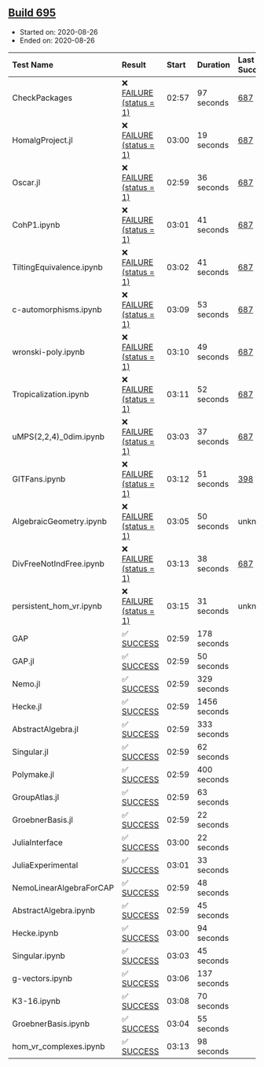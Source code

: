 ## [Build 695](https://oscarci.mathematik.uni-kl.de/job/oscar-stable/695/)

* Started on: 2020-08-26
* Ended on: 2020-08-26

| Test Name    | Result | Start | Duration | Last Success | First Failure |
|:-------------|:-------|:------|:---------|:-------------|:--------------|
| CheckPackages | ❌ [FAILURE (status = 1)](https://oscarci.mathematik.uni-kl.de/job/oscar-stable/695/artifact/logs/build-695/CheckPackages.log) | 02:57 | 97 seconds | [687](https://oscarci.mathematik.uni-kl.de/job/oscar-stable/687/) | [688](https://oscarci.mathematik.uni-kl.de/job/oscar-stable/688/) |
| HomalgProject.jl | ❌ [FAILURE (status = 1)](https://oscarci.mathematik.uni-kl.de/job/oscar-stable/695/artifact/logs/build-695/HomalgProject.jl.log) | 03:00 | 19 seconds | [687](https://oscarci.mathematik.uni-kl.de/job/oscar-stable/687/) | [688](https://oscarci.mathematik.uni-kl.de/job/oscar-stable/688/) |
| Oscar.jl | ❌ [FAILURE (status = 1)](https://oscarci.mathematik.uni-kl.de/job/oscar-stable/695/artifact/logs/build-695/Oscar.jl.log) | 02:59 | 36 seconds | [687](https://oscarci.mathematik.uni-kl.de/job/oscar-stable/687/) | [688](https://oscarci.mathematik.uni-kl.de/job/oscar-stable/688/) |
| CohP1.ipynb | ❌ [FAILURE (status = 1)](https://oscarci.mathematik.uni-kl.de/job/oscar-stable/695/artifact/logs/build-695/CohP1.ipynb.log) | 03:01 | 41 seconds | [687](https://oscarci.mathematik.uni-kl.de/job/oscar-stable/687/) | [688](https://oscarci.mathematik.uni-kl.de/job/oscar-stable/688/) |
| TiltingEquivalence.ipynb | ❌ [FAILURE (status = 1)](https://oscarci.mathematik.uni-kl.de/job/oscar-stable/695/artifact/logs/build-695/TiltingEquivalence.ipynb.log) | 03:02 | 41 seconds | [687](https://oscarci.mathematik.uni-kl.de/job/oscar-stable/687/) | [688](https://oscarci.mathematik.uni-kl.de/job/oscar-stable/688/) |
| c-automorphisms.ipynb | ❌ [FAILURE (status = 1)](https://oscarci.mathematik.uni-kl.de/job/oscar-stable/695/artifact/logs/build-695/c-automorphisms.ipynb.log) | 03:09 | 53 seconds | [687](https://oscarci.mathematik.uni-kl.de/job/oscar-stable/687/) | [688](https://oscarci.mathematik.uni-kl.de/job/oscar-stable/688/) |
| wronski-poly.ipynb | ❌ [FAILURE (status = 1)](https://oscarci.mathematik.uni-kl.de/job/oscar-stable/695/artifact/logs/build-695/wronski-poly.ipynb.log) | 03:10 | 49 seconds | [687](https://oscarci.mathematik.uni-kl.de/job/oscar-stable/687/) | [688](https://oscarci.mathematik.uni-kl.de/job/oscar-stable/688/) |
| Tropicalization.ipynb | ❌ [FAILURE (status = 1)](https://oscarci.mathematik.uni-kl.de/job/oscar-stable/695/artifact/logs/build-695/Tropicalization.ipynb.log) | 03:11 | 52 seconds | [687](https://oscarci.mathematik.uni-kl.de/job/oscar-stable/687/) | [688](https://oscarci.mathematik.uni-kl.de/job/oscar-stable/688/) |
| uMPS(2,2,4)_0dim.ipynb | ❌ [FAILURE (status = 1)](https://oscarci.mathematik.uni-kl.de/job/oscar-stable/695/artifact/logs/build-695/uMPS-2-2-4-_0dim.ipynb.log) | 03:03 | 37 seconds | [687](https://oscarci.mathematik.uni-kl.de/job/oscar-stable/687/) | [688](https://oscarci.mathematik.uni-kl.de/job/oscar-stable/688/) |
| GITFans.ipynb | ❌ [FAILURE (status = 1)](https://oscarci.mathematik.uni-kl.de/job/oscar-stable/695/artifact/logs/build-695/GITFans.ipynb.log) | 03:12 | 51 seconds | [398](https://oscarci.mathematik.uni-kl.de/job/oscar-stable/398/) | [399](https://oscarci.mathematik.uni-kl.de/job/oscar-stable/399/) |
| AlgebraicGeometry.ipynb | ❌ [FAILURE (status = 1)](https://oscarci.mathematik.uni-kl.de/job/oscar-stable/695/artifact/logs/build-695/AlgebraicGeometry.ipynb.log) | 03:05 | 50 seconds | unknown | unknown |
| DivFreeNotIndFree.ipynb | ❌ [FAILURE (status = 1)](https://oscarci.mathematik.uni-kl.de/job/oscar-stable/695/artifact/logs/build-695/DivFreeNotIndFree.ipynb.log) | 03:13 | 38 seconds | [687](https://oscarci.mathematik.uni-kl.de/job/oscar-stable/687/) | [688](https://oscarci.mathematik.uni-kl.de/job/oscar-stable/688/) |
| persistent_hom_vr.ipynb | ❌ [FAILURE (status = 1)](https://oscarci.mathematik.uni-kl.de/job/oscar-stable/695/artifact/logs/build-695/persistent_hom_vr.ipynb.log) | 03:15 | 31 seconds | unknown | unknown |
| GAP | ✅ [SUCCESS](https://oscarci.mathematik.uni-kl.de/job/oscar-stable/695/artifact/logs/build-695/GAP.log) | 02:59 | 178 seconds |  |  |
| GAP.jl | ✅ [SUCCESS](https://oscarci.mathematik.uni-kl.de/job/oscar-stable/695/artifact/logs/build-695/GAP.jl.log) | 02:59 | 50 seconds |  |  |
| Nemo.jl | ✅ [SUCCESS](https://oscarci.mathematik.uni-kl.de/job/oscar-stable/695/artifact/logs/build-695/Nemo.jl.log) | 02:59 | 329 seconds |  |  |
| Hecke.jl | ✅ [SUCCESS](https://oscarci.mathematik.uni-kl.de/job/oscar-stable/695/artifact/logs/build-695/Hecke.jl.log) | 02:59 | 1456 seconds |  |  |
| AbstractAlgebra.jl | ✅ [SUCCESS](https://oscarci.mathematik.uni-kl.de/job/oscar-stable/695/artifact/logs/build-695/AbstractAlgebra.jl.log) | 02:59 | 333 seconds |  |  |
| Singular.jl | ✅ [SUCCESS](https://oscarci.mathematik.uni-kl.de/job/oscar-stable/695/artifact/logs/build-695/Singular.jl.log) | 02:59 | 62 seconds |  |  |
| Polymake.jl | ✅ [SUCCESS](https://oscarci.mathematik.uni-kl.de/job/oscar-stable/695/artifact/logs/build-695/Polymake.jl.log) | 02:59 | 400 seconds |  |  |
| GroupAtlas.jl | ✅ [SUCCESS](https://oscarci.mathematik.uni-kl.de/job/oscar-stable/695/artifact/logs/build-695/GroupAtlas.jl.log) | 02:59 | 63 seconds |  |  |
| GroebnerBasis.jl | ✅ [SUCCESS](https://oscarci.mathematik.uni-kl.de/job/oscar-stable/695/artifact/logs/build-695/GroebnerBasis.jl.log) | 02:59 | 22 seconds |  |  |
| JuliaInterface | ✅ [SUCCESS](https://oscarci.mathematik.uni-kl.de/job/oscar-stable/695/artifact/logs/build-695/JuliaInterface.log) | 03:00 | 22 seconds |  |  |
| JuliaExperimental | ✅ [SUCCESS](https://oscarci.mathematik.uni-kl.de/job/oscar-stable/695/artifact/logs/build-695/JuliaExperimental.log) | 03:01 | 33 seconds |  |  |
| NemoLinearAlgebraForCAP | ✅ [SUCCESS](https://oscarci.mathematik.uni-kl.de/job/oscar-stable/695/artifact/logs/build-695/NemoLinearAlgebraForCAP.log) | 02:59 | 48 seconds |  |  |
| AbstractAlgebra.ipynb | ✅ [SUCCESS](https://oscarci.mathematik.uni-kl.de/job/oscar-stable/695/artifact/logs/build-695/AbstractAlgebra.ipynb.log) | 02:59 | 45 seconds |  |  |
| Hecke.ipynb | ✅ [SUCCESS](https://oscarci.mathematik.uni-kl.de/job/oscar-stable/695/artifact/logs/build-695/Hecke.ipynb.log) | 03:00 | 94 seconds |  |  |
| Singular.ipynb | ✅ [SUCCESS](https://oscarci.mathematik.uni-kl.de/job/oscar-stable/695/artifact/logs/build-695/Singular.ipynb.log) | 03:03 | 45 seconds |  |  |
| g-vectors.ipynb | ✅ [SUCCESS](https://oscarci.mathematik.uni-kl.de/job/oscar-stable/695/artifact/logs/build-695/g-vectors.ipynb.log) | 03:06 | 137 seconds |  |  |
| K3-16.ipynb | ✅ [SUCCESS](https://oscarci.mathematik.uni-kl.de/job/oscar-stable/695/artifact/logs/build-695/K3-16.ipynb.log) | 03:08 | 70 seconds |  |  |
| GroebnerBasis.ipynb | ✅ [SUCCESS](https://oscarci.mathematik.uni-kl.de/job/oscar-stable/695/artifact/logs/build-695/GroebnerBasis.ipynb.log) | 03:04 | 55 seconds |  |  |
| hom_vr_complexes.ipynb | ✅ [SUCCESS](https://oscarci.mathematik.uni-kl.de/job/oscar-stable/695/artifact/logs/build-695/hom_vr_complexes.ipynb.log) | 03:13 | 98 seconds |  |  |
